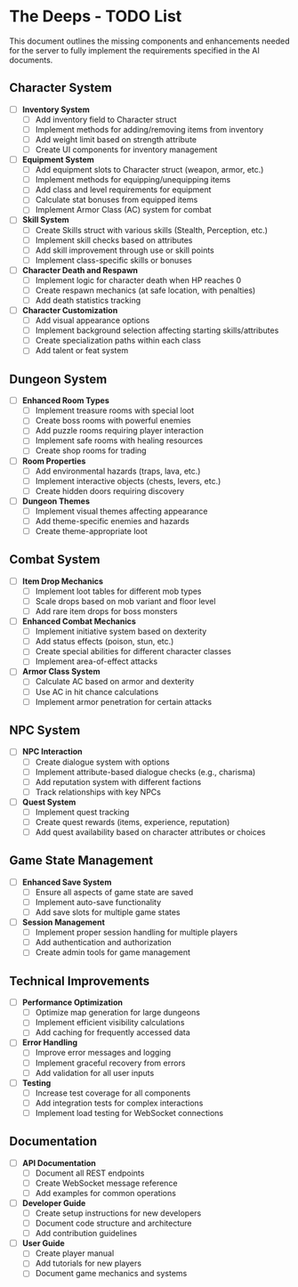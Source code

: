# The Deeps - TODO List

This document outlines the missing components and enhancements needed for the server to fully implement the requirements specified in the AI documents.

## Character System

- [ ] **Inventory System**
  - [ ] Add inventory field to Character struct
  - [ ] Implement methods for adding/removing items from inventory
  - [ ] Add weight limit based on strength attribute
  - [ ] Create UI components for inventory management

- [ ] **Equipment System**
  - [ ] Add equipment slots to Character struct (weapon, armor, etc.)
  - [ ] Implement methods for equipping/unequipping items
  - [ ] Add class and level requirements for equipment
  - [ ] Calculate stat bonuses from equipped items
  - [ ] Implement Armor Class (AC) system for combat

- [ ] **Skill System**
  - [ ] Create Skills struct with various skills (Stealth, Perception, etc.)
  - [ ] Implement skill checks based on attributes
  - [ ] Add skill improvement through use or skill points
  - [ ] Implement class-specific skills or bonuses

- [ ] **Character Death and Respawn**
  - [ ] Implement logic for character death when HP reaches 0
  - [ ] Create respawn mechanics (at safe location, with penalties)
  - [ ] Add death statistics tracking

- [ ] **Character Customization**
  - [ ] Add visual appearance options
  - [ ] Implement background selection affecting starting skills/attributes
  - [ ] Create specialization paths within each class
  - [ ] Add talent or feat system

## Dungeon System

- [ ] **Enhanced Room Types**
  - [ ] Implement treasure rooms with special loot
  - [ ] Create boss rooms with powerful enemies
  - [ ] Add puzzle rooms requiring player interaction
  - [ ] Implement safe rooms with healing resources
  - [ ] Create shop rooms for trading

- [ ] **Room Properties**
  - [ ] Add environmental hazards (traps, lava, etc.)
  - [ ] Implement interactive objects (chests, levers, etc.)
  - [ ] Create hidden doors requiring discovery

- [ ] **Dungeon Themes**
  - [ ] Implement visual themes affecting appearance
  - [ ] Add theme-specific enemies and hazards
  - [ ] Create theme-appropriate loot

## Combat System

- [ ] **Item Drop Mechanics**
  - [ ] Implement loot tables for different mob types
  - [ ] Scale drops based on mob variant and floor level
  - [ ] Add rare item drops for boss monsters

- [ ] **Enhanced Combat Mechanics**
  - [ ] Implement initiative system based on dexterity
  - [ ] Add status effects (poison, stun, etc.)
  - [ ] Create special abilities for different character classes
  - [ ] Implement area-of-effect attacks

- [ ] **Armor Class System**
  - [ ] Calculate AC based on armor and dexterity
  - [ ] Use AC in hit chance calculations
  - [ ] Implement armor penetration for certain attacks

## NPC System

- [ ] **NPC Interaction**
  - [ ] Create dialogue system with options
  - [ ] Implement attribute-based dialogue checks (e.g., charisma)
  - [ ] Add reputation system with different factions
  - [ ] Track relationships with key NPCs

- [ ] **Quest System**
  - [ ] Implement quest tracking
  - [ ] Create quest rewards (items, experience, reputation)
  - [ ] Add quest availability based on character attributes or choices

## Game State Management

- [ ] **Enhanced Save System**
  - [ ] Ensure all aspects of game state are saved
  - [ ] Implement auto-save functionality
  - [ ] Add save slots for multiple game states

- [ ] **Session Management**
  - [ ] Implement proper session handling for multiple players
  - [ ] Add authentication and authorization
  - [ ] Create admin tools for game management

## Technical Improvements

- [ ] **Performance Optimization**
  - [ ] Optimize map generation for large dungeons
  - [ ] Implement efficient visibility calculations
  - [ ] Add caching for frequently accessed data

- [ ] **Error Handling**
  - [ ] Improve error messages and logging
  - [ ] Implement graceful recovery from errors
  - [ ] Add validation for all user inputs

- [ ] **Testing**
  - [ ] Increase test coverage for all components
  - [ ] Add integration tests for complex interactions
  - [ ] Implement load testing for WebSocket connections

## Documentation

- [ ] **API Documentation**
  - [ ] Document all REST endpoints
  - [ ] Create WebSocket message reference
  - [ ] Add examples for common operations

- [ ] **Developer Guide**
  - [ ] Create setup instructions for new developers
  - [ ] Document code structure and architecture
  - [ ] Add contribution guidelines

- [ ] **User Guide**
  - [ ] Create player manual
  - [ ] Add tutorials for new players
  - [ ] Document game mechanics and systems 